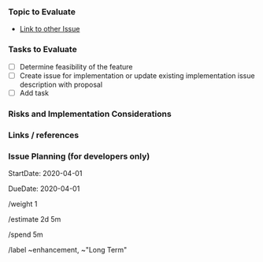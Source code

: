<!--
Use this template for a proof of concept or when a deeper technical evaluation
is required. Please weigh tech evaluation issues and follow the instructions
below accordingly.
-->

### Topic to Evaluate

<!--
Describe the related issue and challenge we need to establish a proof of concept for.
-->
* [Link to other Issue](link)

### Tasks to  Evaluate

<!--
Outline the tasks with issues that you need evaluated as a part of the implementation.
 -->

- [ ] Determine feasibility of the feature
- [ ] Create issue for implementation or update existing implementation issue description with proposal
- [ ] Add task

### Risks and Implementation Considerations

<!--
Identify any risks found in the research, whether this is performance, impacts to
other functionality or other bugs.
-->

### Links / references

<!--
E.g. related issues and merge requests, external resources.
For relations to other issues in Gitlab, please use the standard Gitlab format
'group/project#issue_number' to allow easy automatic linking.
-->

### Issue Planning (for developers only)

<!-- Projected start date for handling this issue. -->
StartDate: 2020-04-01

<!-- Expected completion date for this issue. -->
DueDate: 2020-04-01

<!-- Issue impact, 1 (lowest) to 10 (highest). -->
/weight 1

<!-- Estimate of total time needed to solve this issue. -->
/estimate 2d 5m

<!-- Time already spent on this issue. -->
/spend 5m

<!-- Labels to add to this issue. Use ~"Short Term" for planning. -->
/label ~enhancement, ~"Long Term"
